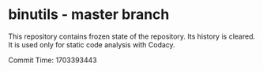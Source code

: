 # binutils - master branch

This repository contains frozen state of the repository.
Its history is cleared. It is used only for static code
analysis with Codacy.

Commit Time: 1703393443